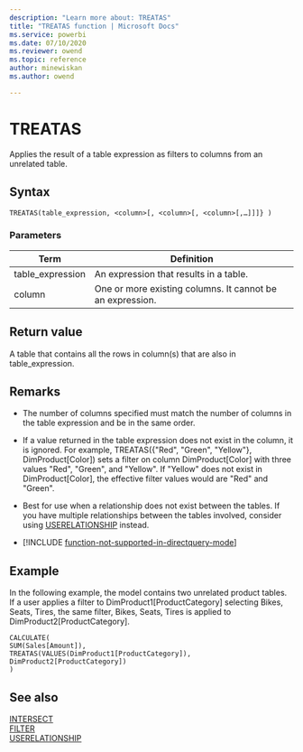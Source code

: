 ```yaml
---
description: "Learn more about: TREATAS"
title: "TREATAS function | Microsoft Docs"
ms.service: powerbi 
ms.date: 07/10/2020
ms.reviewer: owend
ms.topic: reference
author: minewiskan
ms.author: owend

---
```

# TREATAS

Applies the result of a table expression as filters to columns from an unrelated table. 
  
## Syntax  
  
```dax
TREATAS(table_expression, <column>[, <column>[, <column>[,…]]]} )  
```
  
### Parameters  
  
|Term|Definition|  
|--------|--------------|  
|table_expression|An expression that results in a table.|
|column|One or more existing columns. It cannot be an expression. |  

## Return value  

A table that contains all the rows in column(s) that are also in table_expression.
  
## Remarks

- The number of columns specified must match the number of columns in the table expression and be in the same order.

- If a value returned in the table expression does not exist in the column, it is ignored. For example, TREATAS({"Red", "Green", "Yellow"}, DimProduct[Color]) sets a filter on column DimProduct[Color] with three values "Red", "Green", and "Yellow". If "Yellow" does not exist in  DimProduct[Color], the effective filter values would are "Red" and "Green".

- Best for use when a relationship does not exist between the tables. If you have multiple relationships between the tables involved, consider using [USERELATIONSHIP](userelationship-function-dax.md) instead.

- [!INCLUDE [function-not-supported-in-directquery-mode](includes/function-not-supported-in-directquery-mode.md)]

## Example

In the following example, the model contains two unrelated product tables. If a user applies a filter to DimProduct1[ProductCategory] selecting Bikes, Seats, Tires, the same filter, Bikes, Seats, Tires is applied to DimProduct2[ProductCategory].

```dax
CALCULATE(
SUM(Sales[Amount]), 
TREATAS(VALUES(DimProduct1[ProductCategory]), DimProduct2[ProductCategory])
)
```

## See also

[INTERSECT](intersect-function-dax.md)  
[FILTER](filter-function-dax.md)  
[USERELATIONSHIP](userelationship-function-dax.md)  
